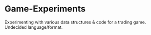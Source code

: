 # Game-Experiments
Experimenting with various data structures &amp; code for a trading game. Undecided language/format.
